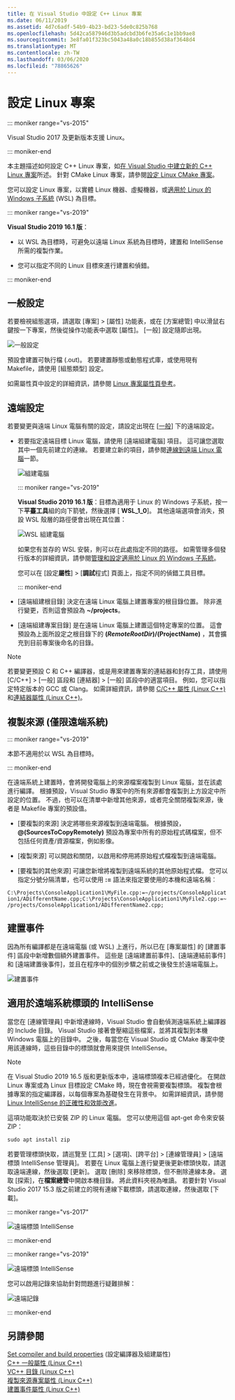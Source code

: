 ```yaml
---
title: 在 Visual Studio 中設定 C++ Linux 專案
ms.date: 06/11/2019
ms.assetid: 4d7c6adf-54b9-4b23-bd23-5de0c825b768
ms.openlocfilehash: 5d42ca587946d3b5adcbd3b6fe35a6c1e1bb9ae8
ms.sourcegitcommit: 3e8fa01f323bc5043a48a0c18b855d38af3648d4
ms.translationtype: MT
ms.contentlocale: zh-TW
ms.lasthandoff: 03/06/2020
ms.locfileid: "78865626"
---
```

# <a name="configure-a-linux-project"></a>設定 Linux 專案

::: moniker range="vs-2015"

Visual Studio 2017 及更新版本支援 Linux。

::: moniker-end

本主題描述如何設定 C++ Linux 專案，如[在 Visual Studio 中建立新的 C++ Linux 專案](create-a-new-linux-project.md)所述。 針對 CMake Linux 專案，請參閱[設定 Linux CMake 專案](cmake-linux-project.md)。 

您可以設定 Linux 專案，以實體 Linux 機器、虛擬機器，或[適用於 Linux 的 Windows 子系統](/windows/wsl/about) (WSL) 為目標。 

::: moniker range="vs-2019"

**Visual Studio 2019 16.1 版**：

- 以 WSL 為目標時，可避免以遠端 Linux 系統為目標時，建置和 IntelliSense 所需的複製作業。

- 您可以指定不同的 Linux 目標來進行建置和偵錯。

::: moniker-end

## <a name="general-settings"></a>一般設定

若要檢視組態選項，請選取 [專案] > [屬性] 功能表，或在 [方案總管] 中以滑鼠右鍵按一下專案，然後從操作功能表中選取 [屬性]。 [一般] 設定隨即出現。

![一般設定](media/settings_general.png)

預設會建置可執行檔 (.out)。 若要建置靜態或動態程式庫，或使用現有 Makefile，請使用 [組態類型] 設定。

如需屬性頁中設定的詳細資訊，請參閱 [Linux 專案屬性頁參考](prop-pages-linux.md)。

## <a name="remote-settings"></a>遠端設定

若要變更與遠端 Linux 電腦有關的設定，請設定出現在 [[一般](prop-pages/general-linux.md)] 下的遠端設定。

- 若要指定遠端目標 Linux 電腦，請使用 [遠端組建電腦] 項目。 這可讓您選取其中一個先前建立的連線。 若要建立新的項目，請參閱[連線到遠端 Linux 電腦](connect-to-your-remote-linux-computer.md)一節。

   ![組建電腦](media/remote-build-machine-vs2019.png)

   ::: moniker range="vs-2019"

   **Visual Studio 2019 16.1 版**：目標為適用于 Linux 的 Windows 子系統，按一下**平臺工具**組的向下箭號，然後選擇 [ **WSL_1_0**]。 其他遠端選項會消失，預設 WSL 殼層的路徑便會出現在其位置：

   ![WSL 組建電腦](media/wsl-remote-vs2019.png)

   如果您有並存的 WSL 安裝，則可以在此處指定不同的路徑。 如需管理多個發行版本的詳細資訊，請參閱[管理和設定適用於 Linux 的 Windows 子系統](/windows/wsl/wsl-config#set-a-default-distribution)。

   您可以在 [設定**屬性**] > [**調試**程式] 頁面上，指定不同的偵錯工具目標。

   ::: moniker-end

- [遠端組建根目錄] 決定在遠端 Linux 電腦上建置專案的根目錄位置。 除非進行變更，否則這會預設為 **~/projects**。

- [遠端組建專案目錄] 是在遠端 Linux 電腦上建置這個特定專案的位置。 這會預設為上面所設定之根目錄下的 **$(RemoteRootDir)/$(ProjectName)** ，其會擴充到目前專案後命名的目錄。

> [!NOTE]
> 若要變更預設 C 和 C++ 編譯器，或是用來建置專案的連結器和封存工具，請使用 [C/C++] > [一般] 區段和 [連結器] > [一般] 區段中的適當項目。 例如，您可以指定特定版本的 GCC 或 Clang。 如需詳細資訊，請參閱 [C/C++ 屬性 (Linux C++) ](prop-pages/c-cpp-linux.md)和[連結器屬性 (Linux C++)](prop-pages/linker-linux.md)。

## <a name="copy-sources-remote-systems-only"></a>複製來源 (僅限遠端系統)

::: moniker range="vs-2019"

本節不適用於以 WSL 為目標時。

::: moniker-end

在遠端系統上建置時，會將開發電腦上的來源檔案複製到 Linux 電腦，並在該處進行編譯。 根據預設，Visual Studio 專案中的所有來源都會複製到上方設定中所設定的位置。 不過，也可以在清單中新增其他來源，或者完全關閉複製來源，後者是 Makefile 專案的預設值。

- [要複製的來源] 決定將哪些來源複製到遠端電腦。 根據預設， **\@(SourcesToCopyRemotely)** 預設為專案中所有的原始程式碼檔案，但不包括任何資產/資源檔案，例如影像。

- [複製來源] 可以開啟和關閉，以啟用和停用將原始程式檔複製到遠端電腦。

- [要複製的其他來源] 可讓您新增將複製到遠端系統的其他原始程式檔。 您可以指定分號分隔清單，也可以使用 **:=** 語法來指定要使用的本機和遠端名稱︰

`C:\Projects\ConsoleApplication1\MyFile.cpp:=~/projects/ConsoleApplication1/ADifferentName.cpp;C:\Projects\ConsoleApplication1\MyFile2.cpp:=~/projects/ConsoleApplication1/ADifferentName2.cpp;`

## <a name="build-events"></a>建置事件

因為所有編譯都是在遠端電腦 (或 WSL) 上進行，所以已在 [專案屬性] 的 [建置事件] 區段中新增數個額外建置事件。 這些是 [遠端建置前事件]、[遠端連結前事件] 和 [遠端建置後事件]，並且在程序中的個別步驟之前或之後發生於遠端電腦上。

![建置事件](media/settings_buildevents.png)

## <a name="remote_intellisense"></a> 適用於遠端系統標頭的 IntelliSense

當您在 [連線管理員] 中新增連線時，Visual Studio 會自動偵測遠端系統上編譯器的 Include 目錄。 Visual Studio 接著會壓縮這些檔案，並將其複製到本機 Windows 電腦上的目錄中。 之後，每當您在 Visual Studio 或 CMake 專案中使用該連線時，這些目錄中的標頭就會用來提供 IntelliSense。

> [!NOTE]
> 在 Visual Studio 2019 16.5 版和更新版本中，遠端標頭複本已經過優化。 在開啟 Linux 專案或為 Linux 目標設定 CMake 時，現在會視需要複製標頭。 複製會根據專案的指定編譯器，以每個專案為基礎發生在背景中。 如需詳細資訊，請參閱[Linux IntelliSense 的正確性和效能改進](https://devblogs.microsoft.com/cppblog/improvements-to-accuracy-and-performance-of-linux-intellisense/)。

這項功能取決於已安裝 ZIP 的 Linux 電腦。 您可以使用這個 apt-get 命令來安裝 ZIP：

```cmd
sudo apt install zip
```

若要管理標頭快取，請巡覽至 [工具] > [選項]、[跨平台] > [連線管理員] > [遠端標頭 IntelliSense 管理員]。 若要在 Linux 電腦上進行變更後更新標頭快取，請選取遠端連線，然後選取 [更新]。 選取 [刪除] 來移除標頭，但不刪除連線本身。 選取 [探索]，在**檔案總管**中開啟本機目錄。 將此資料夾視為唯讀。 若要針對 Visual Studio 2017 15.3 版之前建立的現有連線下載標頭，請選取連線，然後選取 [下載]。

::: moniker range="vs-2017"

![遠端標頭 IntelliSense](media/remote-header-intellisense.png)

::: moniker-end

::: moniker range="vs-2019"

![遠端標頭 IntelliSense](media/connection-manager-vs2019.png)

您可以啟用記錄來協助針對問題進行疑難排解：

![遠端記錄](media/remote-logging-vs2019.png)

::: moniker-end

## <a name="see-also"></a>另請參閱

[Set compiler and build properties](../build/working-with-project-properties.md) (設定編譯器及組建屬性)<br/>
[C++ 一般屬性 (Linux C++)](../linux/prop-pages/general-linux.md)<br/>
[VC++ 目錄 (Linux C++)](../linux/prop-pages/directories-linux.md)<br/>
[複製來源專案屬性 (Linux C++)](../linux/prop-pages/copy-sources-project.md)<br/>
[建置事件屬性 (Linux C++)](../linux/prop-pages/build-events-linux.md)
